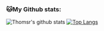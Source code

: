 ### 🐱My Github stats:
![Thomsr's github stats](https://github-readme-stats.vercel.app/api?username=Thomsr&show_icons=true&title_color=ffc857&icon_color=8ac926&text_color=2196f3&bg_color=141414&hide=["stars"])
[![Top Langs](https://github-readme-stats.vercel.app/api/top-langs/?username=Thomsr&layout=compact&text_color=daf7dc&bg_color=151515)](https://github.com/anuraghazra/github-readme-stats)
